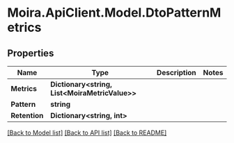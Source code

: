 # Moira.ApiClient.Model.DtoPatternMetrics

## Properties

Name | Type | Description | Notes
------------ | ------------- | ------------- | -------------
**Metrics** | **Dictionary&lt;string, List&lt;MoiraMetricValue&gt;&gt;** |  | 
**Pattern** | **string** |  | 
**Retention** | **Dictionary&lt;string, int&gt;** |  | 

[[Back to Model list]](../../README.md#documentation-for-models) [[Back to API list]](../../README.md#documentation-for-api-endpoints) [[Back to README]](../../README.md)

